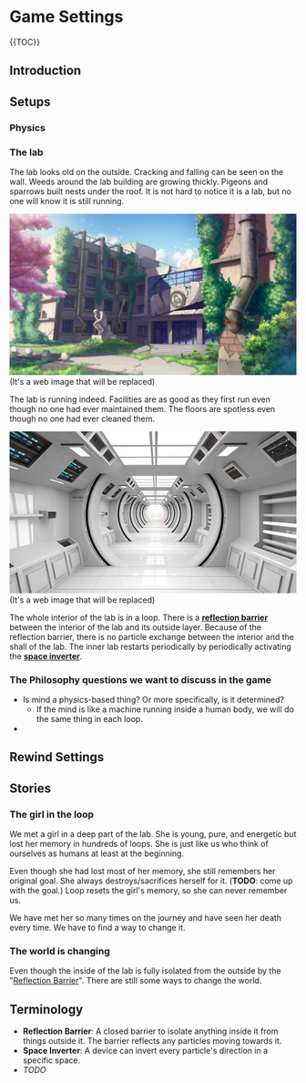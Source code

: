 # Game Settings

{{TOC}}

## Introduction


## Setups

### Physics



### The lab

The lab looks old on the outside. Cracking and falling can be seen on the wall. Weeds around the lab building are growing thickly. Pigeons and sparrows built nests under the roof. It is not hard to notice it is a lab, but no one will know it is still running.

<img src="./Concept_arts/from_web/lab_outside.jpg" width=600>
(It's a web image that will be replaced)

The lab is running indeed. Facilities are as good as they first run even though no one had ever maintained them. The floors are spotless even though no one had ever cleaned them.

<img src="./Concept_arts/from_web/lab_interior.jpg" width=600>
(It's a web image that will be replaced)

The whole interior of the lab is in a loop. There is a [**reflection barrier**](#reflection_barrier) between the interior of the lab and its outside layer. Because of the reflection barrier, there is no particle exchange between the interior and the shall of the lab. The inner lab restarts periodically by periodically activating the [**space inverter**](#space_inverter).

### The Philosophy questions we want to discuss in the game
- Is mind a physics-based thing? Or more specifically, is it determined? 
	- If the mind is like a machine running inside a human body, we will do the same thing in each loop.
- 

## Rewind Settings





## Stories


### The girl in the loop

We met a girl in a deep part of the lab. She is young, pure, and energetic but lost her memory in hundreds of loops. She is just like us who think of ourselves as humans at least at the beginning.

Even though she had lost most of her memory, she still remembers her original goal. She always destroys/sacrifices herself for it. (**TODO**: come up with the goal.) Loop resets the girl's memory, so she can never remember us.

We have met her so many times on the journey and have seen her death every time. We have to find a way to change it.


### The world is changing

Even though the inside of the lab is fully isolated from the outside by the "[Reflection Barrier](#reflection_barrier)". There are still some ways to change the world.



## Terminology 

- <a name="reflection_barrier"></a>**Reflection Barrier**: A closed barrier to isolate anything inside it from things outside it.  The barrier reflects any particles moving towards it.
- <a name="space_inverter"></a>**Space Inverter**: A device can invert every particle's direction in a specific space.
- *TODO*





